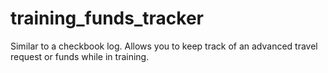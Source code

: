 # training_funds_tracker
Similar to a checkbook log.  Allows you to keep track of an advanced travel request or funds while in training. 
